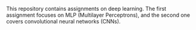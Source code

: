This repository contains assignments on deep learning. The first assignment focuses on MLP (Multilayer Perceptrons), and the second one covers convolutional neural networks (CNNs).
